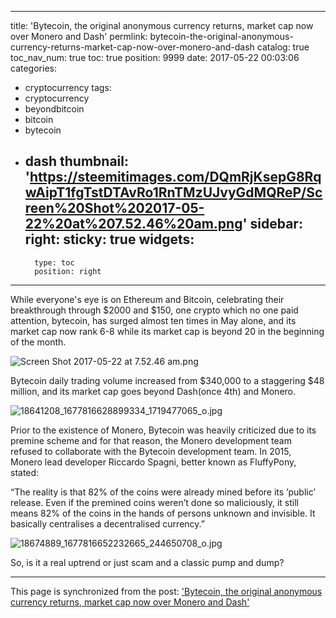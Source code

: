 
---
title: 'Bytecoin, the original anonymous currency returns, market cap now over Monero and Dash'
permlink: bytecoin-the-original-anonymous-currency-returns-market-cap-now-over-monero-and-dash
catalog: true
toc_nav_num: true
toc: true
position: 9999
date: 2017-05-22 00:03:06
categories:
- cryptocurrency
tags:
- cryptocurrency
- beyondbitcoin
- bitcoin
- bytecoin
- dash
thumbnail: 'https://steemitimages.com/DQmRjKsepG8RqwAipT1fgTstDTAvRo1RnTMzUJvyGdMQReP/Screen%20Shot%202017-05-22%20at%207.52.46%20am.png'
sidebar:
    right:
        sticky: true
widgets:
    -
        type: toc
        position: right
---


While everyone's eye is on Ethereum and Bitcoin, celebrating their breakthrough through $2000 and $150, one crypto which no one paid attention, bytecoin, has surged almost ten times in May alone, and its market cap now rank 6-8 while its market cap is beyond 20 in the beginning of the month.

![Screen Shot 2017-05-22 at 7.52.46 am.png](https://steemitimages.com/DQmRjKsepG8RqwAipT1fgTstDTAvRo1RnTMzUJvyGdMQReP/Screen%20Shot%202017-05-22%20at%207.52.46%20am.png)

Bytecoin daily trading volume increased from $340,000 to a staggering $48 million, and its market cap goes beyond Dash(once 4th) and Monero.

![18641208_1677816628899334_1719477065_o.jpg](https://steemitimages.com/DQmNbU869KWd9abmTKjGvrxiUtgavpJGMdsoDc1LXJJqvsU/18641208_1677816628899334_1719477065_o.jpg)

Prior to the existence of Monero, Bytecoin was heavily criticized due to its premine scheme and for that reason, the Monero development team refused to collaborate with the Bytecoin development team. In 2015, Monero lead developer Riccardo Spagni, better known as FluffyPony, stated:

“The reality is that 82% of the coins were already mined before its ’public’ release. Even if the premined coins weren’t done so maliciously, it still means 82% of the coins in the hands of persons unknown and invisible. It basically centralises a decentralised currency.”

![18674889_1677816652232665_244650708_o.jpg](https://steemitimages.com/DQmdKhvWUUsseyZkx7npomPFxvNBcXx3nTd5PY1XEf5SCsP/18674889_1677816652232665_244650708_o.jpg)

So, is it a real uptrend or just scam and a classic pump and dump?

- - -

This page is synchronized from the post: ['Bytecoin, the original anonymous currency returns, market cap now over Monero and Dash'](https://steemit.com/@htliao/bytecoin-the-original-anonymous-currency-returns-market-cap-now-over-monero-and-dash)
